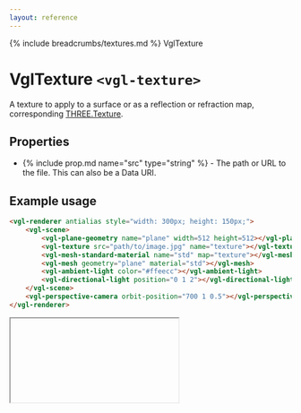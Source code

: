 ```yaml
---
layout: reference
---
```

{% include breadcrumbs/textures.md %} VglTexture
# VglTexture `<vgl-texture>`
A texture to apply to a surface or as a reflection or refraction map, corresponding [THREE.Texture](https://threejs.org/docs/index.html#api/textures/Texture).
## Properties
* {% include prop.md name="src" type="string" %} - The path or URL to the file. This can also be a Data URI.

## Example usage
```html
<vgl-renderer antialias style="width: 300px; height: 150px;">
    <vgl-scene>
        <vgl-plane-geometry name="plane" width=512 height=512></vgl-plane-geometry>
        <vgl-texture src="path/to/image.jpg" name="texture"></vgl-texture>
        <vgl-mesh-standard-material name="std" map="texture"></vgl-mesh-standard-material>
        <vgl-mesh geometry="plane" material="std"></vgl-mesh>
        <vgl-ambient-light color="#ffeecc"></vgl-ambient-light>
        <vgl-directional-light position="0 1 2"></vgl-directional-light>
    </vgl-scene>
    <vgl-perspective-camera orbit-position="700 1 0.5"></vgl-perspective-camera>
</vgl-renderer>
```
<div class="vgl-example"><iframe class="vgl-example__content" srcdoc="
    <style>
        body {
            margin: 0;
            overflow: hidden;
        }
        .vgl-canvas {
            height: 100vh;
        }
    </style>
    <vgl-renderer antialias class='vgl-canvas'>
        <vgl-scene>
            <vgl-plane-geometry name='plane' width=512 height=512></vgl-plane-geometry>
            <vgl-texture src='../img/shimoguri.jpg' name='texture'></vgl-texture>
            <vgl-mesh-standard-material name='std' map='texture'></vgl-mesh-standard-material>
            <vgl-mesh geometry='plane' material='std'></vgl-mesh>
            <vgl-ambient-light color='#ffeecc'></vgl-ambient-light>
            <vgl-directional-light position='0 1 2'></vgl-directional-light>
        </vgl-scene>
        <vgl-perspective-camera orbit-position='700 1 0.5'></vgl-perspective-camera>
    </vgl-renderer>
    <script src='https://unpkg.com/vue/dist/vue.min.js'></script>
    <script src='https://unpkg.com/three/build/three.min.js'></script>
    <script src='../js/vue-gl.js'></script>
    <script>
        Object.keys(VueGL).forEach(function(name) {
            Vue.component(name, VueGL[name]);
        });
        const vm = new Vue({
            el: '.vgl-canvas'
        });
    </script>
"></iframe></div>
<script src="https://unpkg.com/srcdoc-polyfill@1.0.0/srcdoc-polyfill.min.js"></script>
